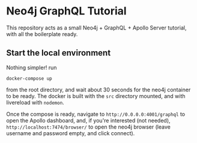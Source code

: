 # Neo4j GraphQL Tutorial
This repository acts as a small Neo4j + GraphQL + Apollo Server tutorial, with all the boilerplate ready.

## Start the local environment
Nothing simpler! run 
``` 
docker-compose up
```
from the root directory, and wait about 30 seconds for the neo4j container to be ready. 
The docker is built with the `src` directory mounted, and with livereload with `nodemon`.

Once the compose is ready, navigate to `http://0.0.0.0:4001/graphql` to open the Apollo dashboard, and, if you're interested (not needed), `http://localhost:7474/browser/` to open the neo4j browser (leave username and password empty, and click connect).
